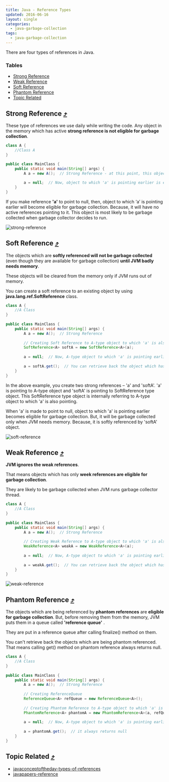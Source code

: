 ```yaml
---
title: Java - Reference Types
updated: 2016-06-16
layout: single
categories:
  - java-garbage-collection
tags:
  - java-garbage-collection
---
```


There are four types of references in Java.

### Tables

* [Strong Reference](#strong-reference-10548tables)
* [Weak Reference](#weak-reference-10548tables)
* [Soft Reference](#soft-reference-10548tables)
* [Phantom Reference](#phantom-reference-10548tables)
* [Topic Related](#topic-related-10548tables)

## Strong Reference [&#10548;](#tables)

These type of references we use daily while writing the code. Any object in the memory which has active **strong reference is not eligible for garbage collection**.

```java
class A {
    //Class A
}
 
public class MainClass {
    public static void main(String[] args) {
        A a = new A();  // Strong Reference - at this point, this object can't be garbage collected

        a = null;  // Now, object to which 'a' is pointing earlier is eligible for garbage collection.
    }
}
```

If you make reference **'a'** to point to null, then, object to which ‘a’ is pointing earlier will become eligible for garbage collection. Because, it will have no active references pointing to it. This object is most likely to be garbage collected when garbage collector decides to run.

![strong-reference](http://javaconceptoftheday.com/wp-content/uploads/2015/02/StrongReference.png)

## Soft Reference [&#10548;](#tables)

The objects which are **softly referenced will not be garbage collected** (even though they are available for garbage collection) **until JVM badly needs memory**.

These objects will be cleared from the memory only if JVM runs out of memory.

You can create a soft reference to an existing object by using **java.lang.ref.SoftReference** class. 

```java
class A {
    //A Class
}
 
public class MainClass {
    public static void main(String[] args) {
        A a = new A();  // Strong Reference
        
        // Creating Soft Reference to A-type object to which 'a' is also pointing
        SoftReference<A> softA = new SoftReference<A>(a);
        
        a = null;  // Now, A-type object to which 'a' is pointing earlier is eligible for garbage collection. But, it will be garbage collected only when JVM needs memory.
        
        a = softA.get();  // You can retrieve back the object which has been softly referenced
    }
}
```

In the above example, you create two strong references – 'a' and 'softA'. 'a' is pointing to A-type object and 'softA' is pointing to SoftReference type object. This SoftReference type object is internally referring to A-type object to which 'a' is also pointing.

When 'a' is made to point to null, object to which 'a' is pointing earlier becomes eligible for garbage collection. But, it will be garbage collected only when JVM needs memory. Because, it is softly referenced by 'softA' object.

![soft-reference](http://javaconceptoftheday.com/wp-content/uploads/2015/02/SoftReference.png)

## Weak Reference [&#10548;](#tables)

**JVM ignores the weak references**.

That means objects which has only **week references are eligible for garbage collection**.

They are likely to be garbage collected when JVM runs garbage collector thread.

```java
class A {
    //A Class
}
 
public class MainClass {
    public static void main(String[] args) {
        A a = new A();  // Strong Reference
        
        // Creating Weak Reference to A-type object to which 'a' is also pointing.
        WeakReference<A> weakA = new WeakReference<A>(a);
        
        a = null;  // Now, A-type object to which 'a' is pointing earlier is available for garbage collection.
        
        a = weakA.get();  // You can retrieve back the object which has been weakly referenced.
    }
}
```

![weak-reference](http://javaconceptoftheday.com/wp-content/uploads/2015/02/WeakReference.png)

## Phantom Reference [&#10548;](#tables)

The objects which are being referenced by **phantom references** are **eligible for garbage collection**. But, before removing them from the memory, JVM puts them in a queue called **'reference queue'** .

They are put in a reference queue after calling finalize() method on them.

You can't retrieve back the objects which are being phantom referenced. That means calling get() method on phantom reference always returns null.

```java
class A {
    //A Class
}
 
public class MainClass {
    public static void main(String[] args) {
        A a = new A();  // Strong Reference
        
        // Creating ReferenceQueue
        ReferenceQueue<A> refQueue = new ReferenceQueue<A>();
        
        // Creating Phantom Reference to A-type object to which 'a' is also pointing
        PhantomReference<A> phantomA = new PhantomReference<A>(a, refQueue);
        
        a = null;  // Now, A-type object to which 'a' is pointing earlier is available for garbage collection. But, this object is kept in 'refQueue' before removing it from the memory.
        
        a = phantomA.get();  // it always returns null
    }
}
```

## Topic Related [&#10548;](#tables)

* [javaconceptoftheday-types-of-references](http://javaconceptoftheday.com/types-of-references-in-java-strong-soft-weak-and-phantom/)
* [javapapers-reference](http://javapapers.com/core-java/java-weak-reference/)